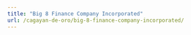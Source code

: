 ```yaml
---
title: "Big 8 Finance Company Incorporated"
url: /cagayan-de-oro/big-8-finance-company-incorporated/
---
```

